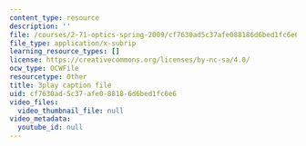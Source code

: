 ```yaml
---
content_type: resource
description: ''
file: /courses/2-71-optics-spring-2009/cf7630ad5c37afe088186d6bed1fc6e6_8WXUYdXNFy8.srt
file_type: application/x-subrip
learning_resource_types: []
license: https://creativecommons.org/licenses/by-nc-sa/4.0/
ocw_type: OCWFile
resourcetype: Other
title: 3play caption file
uid: cf7630ad-5c37-afe0-8818-6d6bed1fc6e6
video_files:
  video_thumbnail_file: null
video_metadata:
  youtube_id: null
---
```


